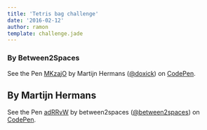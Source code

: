 ```yaml
---
title: 'Tetris bag challenge'
date: '2016-02-12'
author: ramon
template: challenge.jade
---
```


### By Between2Spaces
<p data-height="268" data-theme-id="21361" data-slug-hash="MKzajO" data-default-tab="result" data-user="doxick" class='codepen'>See the Pen <a href='http://codepen.io/doxick/pen/MKzajO/'>MKzajO</a> by Martijn Hermans (<a href='http://codepen.io/doxick'>@doxick</a>) on <a href='http://codepen.io'>CodePen</a>.</p>

## By Martijn Hermans
<p data-height="268" data-theme-id="21361" data-slug-hash="adRRvW" data-default-tab="result" data-user="between2spaces" class='codepen'>See the Pen <a href='http://codepen.io/between2spaces/pen/adRRvW/'>adRRvW</a> by between2spaces (<a href='http://codepen.io/between2spaces'>@between2spaces</a>) on <a href='http://codepen.io'>CodePen</a>.</p>

<script async src="//assets.codepen.io/assets/embed/ei.js"></script>
